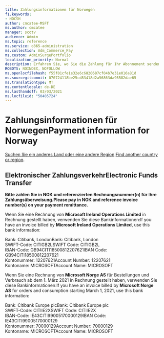 ```yaml
---
title: Zahlungsinformationen für Norwegen
f1.keywords:
- NOCSH
author: cmcatee-MSFT
ms.author: cmcatee
manager: scotv
audience: Admin
ms.topic: reference
ms.service: o365-administration
ms.collection: Adm_Commerce_Pay
ms.custom: AdminSurgePortfolio
localization_priority: Normal
description: Erfahren Sie, wo Sie die Zahlung für Ihr Abonnement senden können.
ROBOTS: NOINDEX, NOFOLLOW
ms.openlocfilehash: f55f81cfe1e32e6c6820687cf04b7e31e016a81d
ms.sourcegitcommit: 070724118be25cd83418d2a56863da95582dae65
ms.translationtype: MT
ms.contentlocale: de-DE
ms.lasthandoff: 03/03/2021
ms.locfileid: "50405724"
---
```

# <a name="payment-information-for-norway"></a><span data-ttu-id="20032-103">Zahlungsinformationen für Norwegen</span><span class="sxs-lookup"><span data-stu-id="20032-103">Payment information for Norway</span></span>

<span data-ttu-id="20032-104">[Suchen Sie ein anderes Land oder eine andere Region](../billing-and-payments/pay-for-your-subscription.md).</span><span class="sxs-lookup"><span data-stu-id="20032-104">[Find another country or region](../billing-and-payments/pay-for-your-subscription.md).</span></span>

## <a name="electronic-funds-transfer"></a><span data-ttu-id="20032-105">Elektronischer Zahlungsverkehr</span><span class="sxs-lookup"><span data-stu-id="20032-105">Electronic Funds Transfer</span></span>

<span data-ttu-id="20032-106">**Bitte zahlen Sie in NOK und referenzierten Rechnungsnummer(n) für Ihre Zahlungsüberweisung.**</span><span class="sxs-lookup"><span data-stu-id="20032-106">**Please pay in NOK and reference invoice number(s) on your payment remittance.**</span></span>

<span data-ttu-id="20032-107">Wenn Sie eine Rechnung von **Microsoft Ireland Operations Limited** in Rechnung gestellt haben, verwenden Sie diese Bankinformationen:</span><span class="sxs-lookup"><span data-stu-id="20032-107">If you have an invoice billed by **Microsoft Ireland Operations Limited**, use this bank information:</span></span>

<span data-ttu-id="20032-108">Bank: Citibank, London</span><span class="sxs-lookup"><span data-stu-id="20032-108">Bank: Citibank, London</span></span>\
<span data-ttu-id="20032-109">SWIFT-Code: CITIGB2L</span><span class="sxs-lookup"><span data-stu-id="20032-109">SWIFT Code: CITIGB2L</span></span>\
<span data-ttu-id="20032-110">IBAN-Code: GB94CITI18500812207621</span><span class="sxs-lookup"><span data-stu-id="20032-110">IBAN Code: GB94CITI18500812207621</span></span>\
<span data-ttu-id="20032-111">Kontonummer: 12207621</span><span class="sxs-lookup"><span data-stu-id="20032-111">Account Number: 12207621</span></span>\
<span data-ttu-id="20032-112">Kontoname: MICROSOFT</span><span class="sxs-lookup"><span data-stu-id="20032-112">Account Name: MICROSOFT</span></span>

<span data-ttu-id="20032-113">Wenn Sie eine Rechnung von **Microsoft Norge AS** für Bestellungen und Verbrauch ab dem 1. März 2021 in Rechnung gestellt haben, verwenden Sie diese Bankinformationen:</span><span class="sxs-lookup"><span data-stu-id="20032-113">If you have an invoice billed by **Microsoft Norge AS** for orders and consumption starting March 1, 2021, use this bank information:</span></span>

<span data-ttu-id="20032-114">Bank: Citibank Europe plc</span><span class="sxs-lookup"><span data-stu-id="20032-114">Bank: Citibank Europe plc</span></span>\
<span data-ttu-id="20032-115">SWIFT-Code: CITIIE2X</span><span class="sxs-lookup"><span data-stu-id="20032-115">SWIFT Code: CITIIE2X</span></span>\
<span data-ttu-id="20032-116">IBAN-Code: IE43CITI99005170000129</span><span class="sxs-lookup"><span data-stu-id="20032-116">IBAN Code: IE43CITI99005170000129</span></span>\
<span data-ttu-id="20032-117">Kontonummer: 70000129</span><span class="sxs-lookup"><span data-stu-id="20032-117">Account Number: 70000129</span></span>\
<span data-ttu-id="20032-118">Kontoname: MICROSOFT</span><span class="sxs-lookup"><span data-stu-id="20032-118">Account Name: MICROSOFT</span></span>